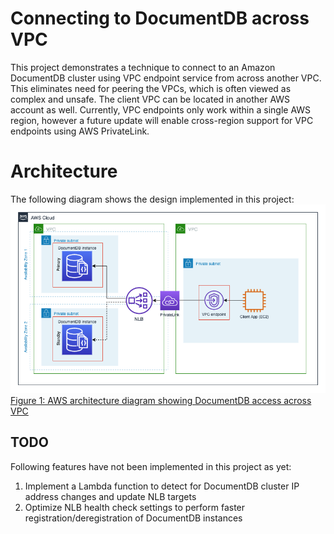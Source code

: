 # Connecting to DocumentDB across VPC

This project demonstrates a technique to connect to an Amazon DocumentDB cluster using VPC endpoint 
service from across another VPC. This eliminates need for peering the VPCs, which is often viewed
as complex and unsafe. The client VPC can be located in another AWS account as well. Currently, 
VPC endpoints only work within a single AWS region, however a future update will enable cross-region
support for VPC endpoints using AWS PrivateLink. 

# Architecture

The following diagram shows the design implemented in this project: 
<br/><img src="diagram.png" width="821"/><br/>
[Figure 1: AWS architecture diagram showing DocumentDB access across VPC](diagram.png)


## TODO

Following features have not been implemented in this project as yet: 

1. Implement a Lambda function to detect for DocumentDB cluster IP address changes and update NLB targets
2. Optimize NLB health check settings to perform faster registration/deregistration of DocumentDB instances
